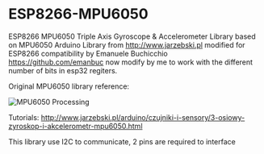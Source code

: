 ESP8266-MPU6050
===============

ESP8266 MPU6050 Triple Axis Gyroscope & Accelerometer Library 
based on MPU6050 Arduino Library from http://www.jarzebski.pl
modified for ESP8266 compatibility by Emanuele Buchicchio https://github.com/emanbuc now modify by me to work with the different number of bits in esp32 regiters.

Original MPU6050 library reference:

![MPU6050 Processing](http://www.jarzebski.pl/media/zoom/publish/2014/10/mpu6050-processing-2.png "MPU6050 Processing")

Tutorials: http://www.jarzebski.pl/arduino/czujniki-i-sensory/3-osiowy-zyroskop-i-akcelerometr-mpu6050.html

This library use I2C to communicate, 2 pins are required to interface
